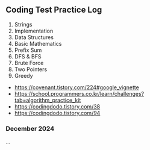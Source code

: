## Coding Test Practice Log



1. Strings
2. Implementation
3. Data Structures
4. Basic Mathematics
5. Prefix Sum
6. DFS & BFS
7. Brute Force
8. Two Pointers
9. Greedy


- https://covenant.tistory.com/224#google_vignette
- https://school.programmers.co.kr/learn/challenges?tab=algorithm_practice_kit
- https://codingdodo.tistory.com/38
- https://codingdodo.tistory.com/94


### December 2024


...

  

